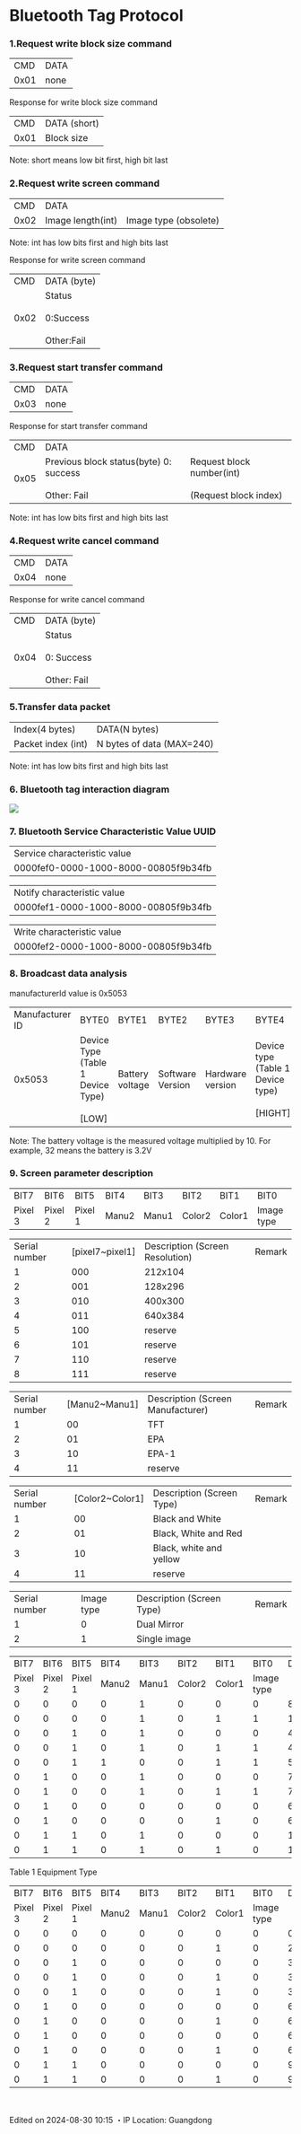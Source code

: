 # Bluetooth Tag Protocol

### 1.Request write block size command

|     |     |
| --- | --- |
| CMD | DATA |
| 0x01 | none |

Response for write block size command

|     |     |
| --- | --- |
| CMD | DATA (short) |
| 0x01 | Block size |

Note: short means low bit first, high bit last





### 2.Request write screen command

|     |     |     |
| --- | --- | --- |
| CMD | DATA |
| 0x02 | Image length(int) | Image type (obsolete) |

Note: int has low bits first and high bits last

Response for write screen command

|     |     |
| --- | --- |
| CMD | DATA (byte) |
| 0x02 | Status  <br>  <br>0:Success  <br>  <br>Other:Fail |





### 3.Request start transfer command

|     |     |
| --- | --- |
| CMD | DATA |
| 0x03 | none |

Response for start transfer command

|     |     |     |
| --- | --- | --- |
| CMD | DATA |
| 0x05 | Previous block status(byte) 0: success  <br>  <br>Other: Fail | Request block number(int)  <br>  <br>(Request block index) |

Note: int has low bits first and high bits last





### 4.Request write cancel command

|     |     |
| --- | --- |
| CMD | DATA |
| 0x04 | none |

Response for write cancel command

|     |     |
| --- | --- |
| CMD | DATA (byte) |
| 0x04 | Status  <br>  <br>0: Success  <br>  <br>Other: Fail |





### 5.Transfer data packet

|     |     |
| --- | --- |
| Index(4 bytes) | DATA(N bytes) |
| Packet index (int) | N bytes of data (MAX=240) |

Note: int has low bits first and high bits last





### 6\. Bluetooth tag interaction diagram



![](interaction_diagram.jpg)



### 7\. Bluetooth Service Characteristic Value UUID



|     |
| --- |
| Service characteristic value |
| 0000fef0-0000-1000-8000-00805f9b34fb |



|     |
| --- |
| Notify characteristic value |
| 0000fef1-0000-1000-8000-00805f9b34fb |



|     |
| --- |
| Write characteristic value |
| 0000fef2-0000-1000-8000-00805f9b34fb |



### 8\. Broadcast data analysis

manufacturerId value is 0x5053

|     |     |     |     |     |     |
| --- | --- | --- | --- | --- | --- |
| Manufacturer ID | BYTE0 | BYTE1 | BYTE2 | BYTE3 | BYTE4 |
| 0x5053 | Device Type (Table 1 Device Type)  <br>  <br>\[LOW\] | Battery voltage | Software Version | Hardware version | Device type (Table 1 Device type)  <br>  <br>\[HIGHT\] |

Note: The battery voltage is the measured voltage multiplied by 10. For example, 32 means the battery is 3.2V





### 9\. Screen parameter description

|     |     |     |     |     |     |     |     |
| --- | --- | --- | --- | --- | --- | --- | --- |
| BIT7 | BIT6 | BIT5 | BIT4 | BIT3 | BIT2 | BIT1 | BIT0 |
| Pixel 3 | Pixel 2 | Pixel 1 | Manu2 | Manu1 | Color2 | Color1 | Image type |



|     |     |     |     |
| --- | --- | --- | --- |
| Serial number | \[pixel7~pixel1\] | Description (Screen Resolution) | Remark |
| 1   | 000 | 212x104 |     |
| 2   | 001 | 128x296 |     |
| 3   | 010 | 400x300 |     |
| 4   | 011 | 640x384 |     |
| 5   | 100 | reserve |     |
| 6   | 101 | reserve |     |
| 7   | 110 | reserve |     |
| 8   | 111 | reserve |     |



|     |     |     |     |
| --- | --- | --- | --- |
| Serial number | \[Manu2~Manu1\] | Description (Screen Manufacturer) | Remark |
| 1   | 00  | TFT |     |
| 2   | 01  | EPA |     |
| 3   | 10  | EPA-1 |     |
| 4   | 11  | reserve |     |



|     |     |     |     |
| --- | --- | --- | --- |
| Serial number | \[Color2~Color1\] | Description (Screen Type) | Remark |
| 1   | 00  | Black and White |     |
| 2   | 01  | Black, White and Red |     |
| 3   | 10  | Black, white and yellow |     |
| 4   | 11  | reserve |     |



|     |     |     |     |
| --- | --- | --- | --- |
| Serial number | Image type | Description (Screen Type) | Remark |
| 1   | 0   | Dual Mirror |     |
| 2   | 1   | Single image |     |



|     |     |     |     |     |     |     |     |     |     |     |
| --- | --- | --- | --- | --- | --- | --- | --- | --- | --- | --- |
| BIT7 | BIT6 | BIT5 | BIT4 | BIT3 | BIT2 | BIT1 | BIT0 | DEC | HEX | Remark |
| Pixel 3 | Pixel 2 | Pixel 1 | Manu2 | Manu1 | Color2 | Color1 | Image type |
| 0   | 0   | 0   | 0   | 1   | 0   | 0   | 0   | 8   | 0x08 | EPA\_LCD\_212x104\_BW |
| 0   | 0   | 0   | 0   | 1   | 0   | 1   | 1   | 11  | 0x0B | EPA\_LCD\_212x104\_BWR |
| 0   | 0   | 1   | 0   | 1   | 0   | 0   | 0   | 40  | 0x28 | EPA\_LCD\_128x296\_BW |
| 0   | 0   | 1   | 0   | 1   | 0   | 1   | 1   | 43  | 0x2B | EPA\_LCD\_128x296\_BWR |
| 0   | 0   | 1   | 1   | 0   | 0   | 1   | 1   | 51  | 0x33 | EPA\_LCD\_128x296\_1\_BWR |
| 0   | 1   | 0   | 0   | 1   | 0   | 0   | 0   | 72  | 0x48 | EPA\_LCD\_400x300\_BW |
| 0   | 1   | 0   | 0   | 1   | 0   | 1   | 1   | 75  | 0x4B | EPA\_LCD\_400x300\_BWR |
| 0   | 1   | 0   | 0   | 0   | 0   | 0   | 0   | 64  | 0x40 | TFT\_LCD\_400x300\_BW |
| 0   | 1   | 0   | 0   | 0   | 0   | 1   | 0   | 66  | 0x42 | TFT\_LCD\_400x300\_BWR |
| 0   | 1   | 1   | 0   | 1   | 0   | 0   | 0   | 104 | 0x68 | EPA\_LCD\_640x384\_BW |
| 0   | 1   | 1   | 0   | 1   | 0   | 1   | 0   | 106 | 0x6A | EPA\_LCD\_640x384\_BWR |



Table 1 Equipment Type

|     |     |     |     |     |     |     |     |     |     |     |
| --- | --- | --- | --- | --- | --- | --- | --- | --- | --- | --- |
| BIT7 | BIT6 | BIT5 | BIT4 | BIT3 | BIT2 | BIT1 | BIT0 | DEC | HEX | Remark |
| Pixel 3 | Pixel 2 | Pixel 1 | Manu2 | Manu1 | Color2 | Color1 | Image type |
| 0   | 0   | 0   | 0   | 0   | 0   | 0   | 0   | 0   | 0x00 | EPA\_LCD\_212x104\_BW |
| 0   | 0   | 0   | 0   | 0   | 0   | 1   | 0   | 2   | 0x02 | EPA\_LCD\_212x104\_BWR |
| 0   | 0   | 1   | 0   | 0   | 0   | 0   | 0   | 32  | 0x20 | EPA\_LCD\_128x296\_BW |
| 0   | 0   | 1   | 0   | 0   | 0   | 1   | 0   | 34  | 0x22 | EPA\_LCD\_128x296\_BWR |
| 0   | 0   | 1   | 0   | 0   | 0   | 1   | 0   | 34  | 0x22 | EPA\_LCD\_128x296\_BWR\_1 |
| 0   | 1   | 0   | 0   | 0   | 0   | 0   | 0   | 64  | 0x40 | EPA\_LCD\_400x300\_BW |
| 0   | 1   | 0   | 0   | 0   | 0   | 1   | 0   | 66  | 0x42 | EPA\_LCD\_400x300\_BWR |
| 0   | 1   | 0   | 0   | 0   | 0   | 0   | 0   | 64  | 0x40 | TFT\_LCD\_400x300\_BW |
| 0   | 1   | 0   | 0   | 0   | 0   | 1   | 0   | 66  | 0x42 | TFT\_LCD\_400x300\_BWR |
| 0   | 1   | 1   | 0   | 0   | 0   | 0   | 0   | 96  | 0x60 | EPA\_LCD\_640x384\_BW |
| 0   | 1   | 1   | 0   | 0   | 0   | 1   | 0   | 98  | 0x62 | EPA\_LCD\_640x384\_BWR |

​

Edited on 2024-08-30 10:15 ・IP Location: Guangdong
